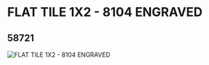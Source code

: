 # FLAT TILE 1X2 - 8104 ENGRAVED
## 58721
![FLAT TILE 1X2 - 8104 ENGRAVED](https://lc-www-live-s.legocdn.com/media/bricks/5/2/4501139.jpg)